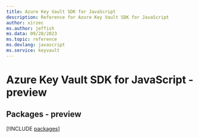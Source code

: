 ```yaml
---
title: Azure Key Vault SDK for JavaScript
description: Reference for Azure Key Vault SDK for JavaScript
author: xirzec
ms.author: jeffish
ms.data: 09/28/2023
ms.topic: reference
ms.devlang: javascript
ms.service: keyvault
---
```

# Azure Key Vault SDK for JavaScript - preview
## Packages - preview
[!INCLUDE [packages](key-vault-index.md)]
